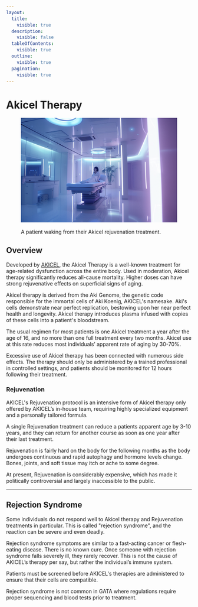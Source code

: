 ```yaml
---
layout:
  title:
    visible: true
  description:
    visible: false
  tableOfContents:
    visible: true
  outline:
    visible: true
  pagination:
    visible: true
---
```


# Akicel Therapy

<figure><img src="../../../.gitbook/assets/akiceltherapy.png" alt=""><figcaption><p>A patient waking from their Akicel rejuvenation treatment.</p></figcaption></figure>

## Overview

Developed by [AKICEL](../enterprise/akicel.md), the Akicel Therapy is a well-known treatment for age-related dysfunction across the entire body. Used in moderation, Akicel therapy significantly reduces all-cause mortality. Higher doses can have strong rejuvenative effects on superficial signs of aging.

Akicel therapy is derived from the Aki Genome, the genetic code responsible for the immortal cells of Aki Koenig, AKICEL's namesake. Aki's cells demonstrate near perfect replication, bestowing upon her near perfect health and longevity. Akicel therapy introduces plasma infused with copies of these cells into a patient's bloodstream.

The usual regimen for most patients is one Akicel treatment a year after the age of 16, and no more than one full treatment every two months. Akicel use at this rate reduces most individuals’ apparent rate of aging by 30-70%.

Excessive use of Akicel therapy has been connected with numerous side effects. The therapy should only be administered by a trained professional in controlled settings, and patients should be monitored for 12 hours following their treatment.

### **Rejuvenation**

AKICEL's Rejuvenation protocol is an intensive form of Akicel therapy only offered by AKICEL’s in-house team, requiring highly specialized equipment and a personally tailored formula.

A single Rejuvenation treatment can reduce a patients apparent age by 3-10 years, and they can return for another course as soon as one year after their last treatment.

Rejuvenation is fairly hard on the body for the following months as the body undergoes continuous and rapid autophagy and hormone levels change. Bones, joints, and soft tissue may itch or ache to some degree.

At present, Rejuvenation is considerably expensive, which has made it politically controversial and largely inaccessible to the public.

***

## **Rejection Syndrome**

Some individuals do not respond well to Akicel therapy and Rejuvenation treatments in particular. This is called "rejection syndrome", and the reaction can be severe and even deadly.&#x20;

Rejection syndrome symptoms are similar to a fast-acting cancer or flesh-eating disease. There is no known cure. Once someone with rejection syndrome falls severely ill, they rarely recover. This is not the cause of AKICEL’s therapy per say, but rather the individual’s immune system.

Patients must be screened before AKICEL's therapies are administered to ensure that their cells are compatible.

Rejection syndrome is not common in GATA where regulations require proper sequencing and blood tests prior to treatment.
